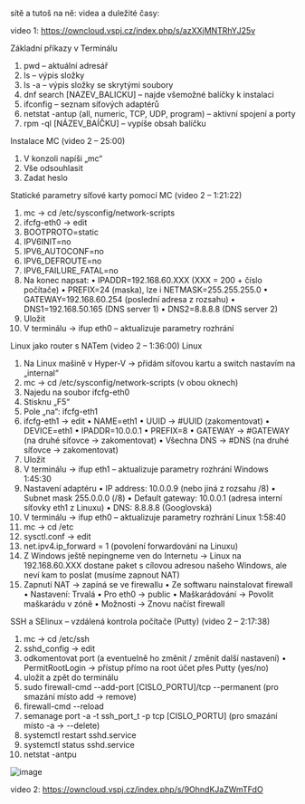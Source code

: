 sítě a tutoš na ně:
videa a duležité časy:

video 1:
https://owncloud.vspj.cz/index.php/s/azXXjMNTRhYJ25v

Základní příkazy v Terminálu
  1.	pwd – aktuální adresář
  2.	ls – výpis složky
  3.	ls -a – výpis složky se skrytými soubory
  4.	dnf search [NAZEV_BALICKU] – najde všemožné balíčky k instalaci
  5.	ifconfig – seznam síťových adaptérů
  6.	netstat -antup (all, numeric, TCP, UDP, program) – aktivní spojení a porty
  7.	rpm -ql [NÁZEV_BAÍČKU] – vypíše obsah balíčku

Instalace MC (video 2 – 25:00)
  1.	V konzoli napíši „mc“
  2.	Vše odsouhlasit
  3.	Zadat heslo

Statické parametry síťové karty pomocí MC (video 2 – 1:21:22)
  1.	mc -> cd /etc/sysconfig/network-scripts
  2.	ifcfg-eth0 -> edit
  3.	BOOTPROTO=static
  4.	IPV6INIT=no
  5.	IPV6_AUTOCONF=no
  6.	IPV6_DEFROUTE=no
  7.	IPV6_FAILURE_FATAL=no
  8.	Na konec napsat:
    •	IPADDR=192.168.60.XXX (XXX = 200 + číslo počítače)
    •	PREFIX=24 (maska), lze i NETMASK=255.255.255.0
    •	GATEWAY=192.168.60.254 (poslední adresa z rozsahu)
    •	DNS1=192.168.50.165 (DNS server 1)
    •	DNS2=8.8.8.8 (DNS server 2)
  9.	Uložit
  10.	V terminálu -> ifup eth0 – aktualizuje parametry rozhrání


Linux jako router s NATem (video 2 – 1:36:00)
Linux
  1.	Na Linux mašině v Hyper-V -> přidám síťovou kartu a switch nastavím na „internal“
  2.	mc -> cd /etc/sysconfig/network-scripts (v obou oknech)
  3.	Najedu na soubor ifcfg-eth0
  4.	Stisknu „F5“
  5.	Pole „na“: ifcfg-eth1
  6.	ifcfg-eth1 -> edit
    •	NAME=eth1
    •	UUID -> #UUID (zakomentovat)
    •	DEVICE=eth1
    •	IPADDR=10.0.0.1
    •	PREFIX=8
    •	GATEWAY -> #GATEWAY (na druhé síťovce -> zakomentovat)
    •	Všechna DNS -> #DNS (na druhé síťovce -> zakomentovat)
  7.	Uložit
  8.	V terminálu -> ifup eth1 – aktualizuje parametry rozhrání
Windows 1:45:30
  9.	Nastavení adaptéru
    •	IP address: 10.0.0.9 (nebo jiná z rozsahu /8)
    •	Subnet mask 255.0.0.0 (/8)
    •	Default gateway: 10.0.0.1 (adresa interní síťovky eth1 z Linuxu)
    •	DNS: 8.8.8.8 (Googlovská)
  10.	V terminálu -> ifup eth0 – aktualizuje parametry rozhrání
Linux 1:58:40
  11.	mc -> cd /etc
  12.	sysctl.conf -> edit
  13.	net.ipv4.ip_forward = 1 (povolení forwardování na Linuxu)
  14.	Z Windows ještě nepingneme ven do Internetu -> Linux na 192.168.60.XXX dostane paket s cílovou adresou našeho Windows, ale neví kam to poslat (musíme zapnout NAT)
  15.	Zapnutí NAT -> zapíná se ve firewallu
    •	Ze softwaru nainstalovat firewall
    •	Nastavení: Trvalá
    •	Pro eth0 -> public
    •	Maškarádování -> Povolit maškarádu v zóně
    •	Možnosti -> Znovu načíst firewall

SSH a SElinux – vzdálená kontrola počítače (Putty) (video 2 – 2:17:38)
  1.	mc -> cd /etc/ssh
  2.	sshd_config -> edit
  3.	odkomentovat port (a eventuelně ho změnit / změnit další nastavení)
    •	PermitRootLogin -> přístup přímo na root účet přes Putty (yes/no)
  4.	uložit a zpět do terminálu
  5.	sudo firewall-cmd --add-port [CISLO_PORTU]/tcp --permanent 
    (pro smazání místo add -> remove)
  6.	firewall-cmd --reload
  7.	semanage port -a -t ssh_port_t -p tcp [CISLO_PORTU] 
    (pro smazání místo -a -> --delete)
  8.	systemctl restart sshd.service 
  9.	systemctl status sshd.service 
  10.	netstat -antpu 

![image](https://github.com/user-attachments/assets/95fb9fac-7147-4501-b0c2-5d42fbd16f5c)

video 2:
https://owncloud.vspj.cz/index.php/s/9OhndKJaZWmTFdO
